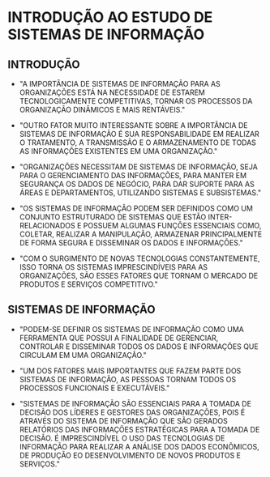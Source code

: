 # INTRODUÇÃO AO ESTUDO DE SISTEMAS DE INFORMAÇÃO

## INTRODUÇÃO

- "A IMPORTÂNCIA DE SISTEMAS DE INFORMAÇÃO PARA AS ORGANIZAÇÕES ESTÁ NA NECESSIDADE DE ESTAREM TECNOLOGICAMENTE COMPETITIVAS, TORNAR OS PROCESSOS DA ORGANIZAÇÃO DINÂMICOS E MAIS RENTÁVEIS."

- "OUTRO FATOR MUITO INTERESSANTE SOBRE A IMPORTÂNCIA DE SISTEMAS DE INFORMAÇÃO É SUA RESPONSABILIDADE EM REALIZAR O TRATAMENTO, A TRANSMISSÃO E O ARMAZENAMENTO DE TODAS AS INFORMAÇÕES EXISTENTES EM UMA ORGANIZAÇÃO."

- "ORGANIZAÇÕES NECESSITAM DE SISTEMAS DE INFORMAÇÃO, SEJA PARA O GERENCIAMENTO DAS INFORMAÇÕES, PARA MANTER EM SEGURANÇA OS DADOS DE NEGÓCIO, PARA DAR SUPORTE PARA AS ÁREAS E DEPARTAMENTOS, UTILIZANDO SISTEMAS E SUBSISTEMAS."

- "OS SISTEMAS DE INFORMAÇÃO PODEM SER DEFINIDOS COMO UM CONJUNTO ESTRUTURADO DE SISTEMAS QUE ESTÃO INTER-RELACIONADOS E POSSUEM ALGUMAS FUNÇÕES ESSENCIAIS COMO, COLETAR, REALIZAR A MANIPULAÇÃO, ARMAZENAR PRINCIPALMENTE DE FORMA SEGURA E DISSEMINAR OS DADOS E INFORMAÇÕES."

- "COM O SURGIMENTO DE NOVAS TECNOLOGIAS CONSTANTEMENTE, ISSO TORNA OS SISTEMAS IMPRESCINDÍVEIS PARA AS ORGANIZAÇÕES, SÃO ESSES FATORES QUE TORNAM O MERCADO DE PRODUTOS E SERVIÇOS COMPETITIVO."

## SISTEMAS DE INFORMAÇÃO

- "PODEM-SE DEFINIR OS SISTEMAS DE INFORMAÇÃO COMO UMA FERRAMENTA QUE POSSUI A FINALIDADE DE GERENCIAR, CONTROLAR E DISSEMINAR TODOS OS DADOS E INFORMAÇÕES QUE CIRCULAM EM UMA ORGANIZAÇÃO."

- "UM DOS FATORES MAIS IMPORTANTES QUE FAZEM PARTE DOS SISTEMAS DE INFORMAÇÃO, AS PESSOAS TORNAM TODOS OS PROCESSOS FUNCIONAIS E EXECUTÁVEIS."

- "SISTEMAS DE INFORMAÇÃO SÃO ESSENCIAIS PARA A TOMADA DE DECISÃO DOS LÍDERES E GESTORES DAS ORGANIZAÇÕES, POIS É ATRAVÉS DO SISTEMA DE INFORMAÇÃO QUE SÃO GERADOS RELATÓRIOS DAS INFORMAÇÕES ESTRATÉGICAS PARA A TOMADA DE DECISÃO. É IMPRESCINDÍVEL O USO DAS TECNOLOGIAS DE INFORMAÇÃO PARA REALIZAR A ANÁLISE DOS DADOS ECONÔMICOS, DE PRODUÇÃO EO DESENVOLVIMENTO DE NOVOS PRODUTOS E SERVIÇOS."